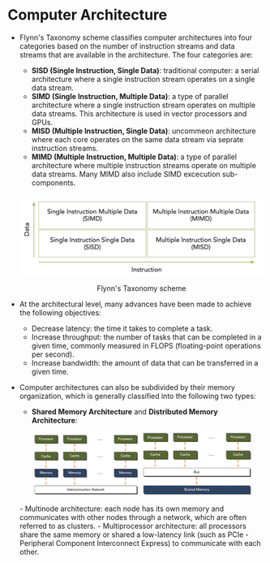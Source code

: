 # Computer Architecture
- Flynn's Taxonomy scheme classifies computer architectures into four categories based on the number of instruction streams and data streams that are available in the architecture. The four categories are:
    - **SISD (Single Instruction, Single Data)**: traditional computer: a serial architecture where a single instruction stream operates on a single data stream.
    - **SIMD (Single Instruction, Multiple Data)**: a type of parallel architecture where a single instruction stream operates on multiple data streams. This architecture is used in vector processors and GPUs.
    - **MISD (Multiple Instruction, Single Data)**: uncommeon architecture where each core operates on the same data stream via seprate instruction streams.
    - **MIMD (Multiple Instruction, Multiple Data)**: a type of parallel architecture where multiple instruction streams operate on multiple data streams. Many MIMD also include SIMD excecution sub-components.

    ![Flynn's Taxonomy](images/Flynn.png)
    <p align="center">Flynn's Taxonomy scheme</p>

- At the architectural level, many advances have been made to achieve the following objectives:
    - Decrease latency: the time it takes to complete a task.
    - Increase throughput: the number of tasks that can be completed in a given time, commonly measured in FLOPS (floating-point operations per second).
    - Increase bandwidth: the amount of data that can be transferred in a given time.

- Computer architectures can also be subdivided by their memory organization, which is generally classified into the following two types:
    - **Shared Memory Architecture** and **Distributed Memory Architecture**:
    <p align="center">
        <img src="images/Multinodes.png" width="45%" />
        <img src="images/Multiprocessor.png" width="45%" />
    </p>
    - Multinode architecture: each node has its own memory and communicates with other nodes through a network, which are often referred to as clusters.
    - Multiprocessor architecture: all processors share the same memory or shared a low-latency link (such as PCIe - Peripheral Component Interconnect Express) to communicate with each other.
